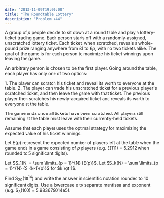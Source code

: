 ```yaml
---
date: "2013-11-09T19:00:00"
title: "The Roundtable Lottery"
description: "Problem 444"
---
```


<p>A group of <var>p</var> people decide to sit down at a round table and play a lottery-ticket trading game. Each person starts off with a randomly-assigned, unscratched lottery ticket. Each ticket, when scratched, reveals a whole-pound prize ranging anywhere from £1 to £<var>p</var>, with no two tickets alike. The goal of the game is for each person to maximize his ticket winnings upon leaving the game.</p>
<p>An arbitrary person is chosen to be the first player. Going around the table, each player has only one of two options:</p>
<p>1. The player can scratch his ticket and reveal its worth to everyone at the table.
2. The player can trade his unscratched ticket for a previous player's scratched ticket, and then leave the game with that ticket. The previous player then scratches his newly-acquired ticket and reveals its worth to everyone at the table.</p>
<p>The game ends once all tickets have been scratched. All players still remaining at the table must leave with their currently-held tickets.</p>
<p>Assume that each player uses the optimal strategy for maximizing the expected value of his ticket winnings. </p>
<p>Let E(<var>p</var>) represent the expected number of players left at the table when the game ends in a game consisting of <var>p</var> players (e.g. E(111) = 5.2912 when rounded to 5 significant digits).</p>
<p>Let $S_1(N) = \sum \limits_{p = 1}^{N} {E(p)}$.
Let $S_k(N) = \sum \limits_{p = 1}^{N} {S_{k-1}(p)}$ for $k \gt 1$.</p>
<p>Find S<sub>20</sub>(10<sup>14</sup>) and write the answer in scientific notation rounded to 10 significant digits. Use a lowercase e to separate mantissa and exponent (e.g. S<sub>3</sub>(100) = 5.983679014e5).</p>


